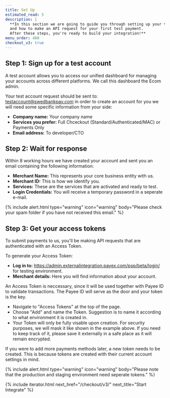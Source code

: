 ```yaml
---
title: Set Up
estimated_read: 5
description: |
  **In this section we are going to guide you through setting up your test account
  and how to make an API request for your first test payment.
  After these steps, you're ready to build your integration!**
menu_order: 400
checkout_v3: true
---
```


## Step 1: Sign up for a test account

A test account allows you to access our unified dashboard for managing your
accounts across different platforms. We call this dashboard the Ecom admin.

Your test account request should be sent to:
[testaccount@swedbankpay.com](mailto:testaccount@swedbankpay.com) in order to
create an account for you we will need some specific information from your side:

- **Company name:** Your company name
- **Services you prefer:** Full Chceckout (Standard/Authenticated/MAC) or
  Payments Only
- **Email address:** To developer/CTO

## Step 2: Wait for response

Within 8 working hours we have created your account and sent you an email
containing the following information:

- **Merchant Name:** This represents your core business entity with us.
- **Merchant ID:** This is how we identify you.
- **Services:** These are the services that are activated and ready to test.
- **Login Credentials:** You will receive a temporary password in a seperate
  e-mail.
  
{% include alert.html type="warning" icon="warning" body="Please check your spam
folder if you have not received this email." %}

## Step 3: Get your access tokens

To submit payments to us, you'll be making API requests that are authenticated
with an Access Token.

To generate your Access Token:

- **Log in to:** <https://admin.externalintegration.payex.com/psp/beta/login/>
  for testing environment.
- **Merchant details:** Here you will find information about your account.

An Access Token is neccessary, since it will be used together with Payee ID to
validate transactions. The Payee ID will serve as the door and your token is the
key.

- Navigate to "Access Tokens" at the top of the page.
- Choose "Add" and name the Token. Suggestion is to name it according to what
  environment it is created in.
- Your Token will only be fully visable upon creation. For security purposes, we
  will mask it like shown in the example above. If you need to keep track of it,
  please save it externally in a safe place as it will remain encrypted.

If you were to add more payments methods later, a new token needs to be created.
This is because tokens are created with their current account settings in mind.

{% include alert.html type="warning" icon="warning" body="Please note that the
production and staging environment need seperate tokens." %}

{% include iterator.html next_href="/checkout/v3/"
                         next_title="Start Integrate" %}
